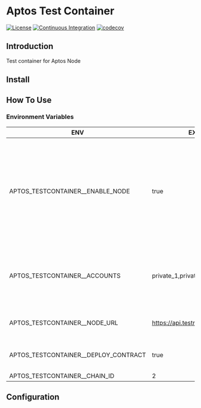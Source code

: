 # Aptos Test Container

[![License](https://img.shields.io/github/license/sota-zk-labs/aptos-testcontainer)](./LICENSE)
[![Continuous Integration](https://github.com/sota-zk-labs/aptos-testcontainer/actions/workflows/ci.yaml/badge.svg)](https://github.com/sota-zk-labs/aptos-testcontainer/actions/workflows/ci.yaml/badge.svg)
[![codecov](https://codecov.io/github/sota-zk-labs/aptos-testcontainer/branch/master/graph/badge.svg?token=CKEWC8QC0E)](https://codecov.io/github/sota-zk-labs/aptos-testcontainer)

## Introduction

Test container for Aptos Node

## Install

## How To Use

### Environment Variables

| ENV                                     | EXAMPLE                              | NOTE                                                                                           |
|-----------------------------------------|--------------------------------------|------------------------------------------------------------------------------------------------|
| APTOS\_TESTCONTAINER\_\_ENABLE_NODE     | true                                 | Whether to connect to an Aptos node within the container (set this to false to use other envs) |
| APTOS\_TESTCONTAINER\_\_ACCOUNTS        | private_1,private_2                  | Accounts used in tests, all tests will be provided with these                                  |
| APTOS\_TESTCONTAINER\_\_NODE_URL        | https://api.testnet.aptoslabs.com/v1 | Aptos Node Url to connect                                                                      |
| APTOS\_TESTCONTAINER\_\_DEPLOY_CONTRACT | true                                 | Whether to deploy any contract                                                                 |
| APTOS\_TESTCONTAINER\_\_CHAIN_ID        | 2                                    | Chain ID                                                                                       |

## Configuration
